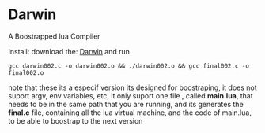 # Darwin
A Boostrapped lua Compiler

Install:
download the: [Darwin](https://github.com/OUIsolutions/Darwin/releases/download/0.002/darwin.c)
and run
```shel
gcc darwin002.c -o darwin002.o && ./darwin002.o && gcc final002.c -o final002.o
```
note that these its a especif version its designed for boostraping, it does not suport
argv, env variables, etc, it only suport one file , called **main.lua**, that needs to
be in the same path that you are running, and its generates the **final.c** file,
containing all the lua virtual machine, and the code of main.lua, to be able to boostrap
to the next version
